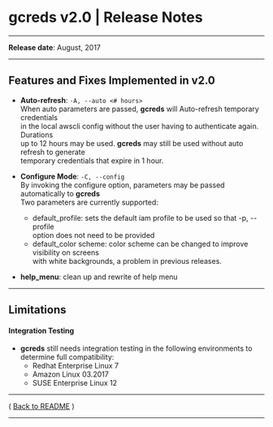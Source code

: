 # gcreds v2.0 | Release Notes

* * *
**Release date**:  August, 2017
* * *

## Features and Fixes Implemented in v2.0

* **Auto-refresh**: `-A, --auto <# hours>`  
When auto parameters are passed, **gcreds** will Auto-refresh temporary credentials  
in the local awscli config without the user having to authenticate again. Durations  
up to 12 hours may be used. **gcreds** may still be used without auto refresh to generate  
temporary credentials that expire in 1 hour.

* **Configure Mode**: `-C, --config`  
By invoking the configure option, parameters may be passed automatically to **gcreds**  
Two parameters are currently supported:
    * default_profile: sets the default iam profile to be used so that -p, --profile  
    option does not need to be provided
    * default_color scheme: color scheme can be changed to improve visibility on screens  
    with white backgrounds, a problem in previous releases.  

* **help_menu**: clean up and rewrite of help menu

* * *

## Limitations

#### Integration Testing

* **gcreds** still needs integration testing in the following environments to  
determine full compatibility:
    * Redhat Enterprise Linux 7
    * Amazon Linux 03.2017
    * SUSE Enterprise Linux 12

* * *

( [Back to README](../README.md) )


* * *
